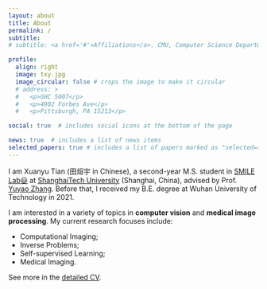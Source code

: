 ```yaml
---
layout: about
title: About
permalink: /
subtitle:
# subtitle: <a href='#'>Affiliations</a>. CMU, Computer Science Department, Pittsburgh.

profile:
  align: right
  image: txy.jpg
  image_circular: false # crops the image to make it circular
  # address: >
  #   <p>GHC 5007</p>
  #   <p>4902 Forbes Ave</p>
  #   <p>Pittsburgh, PA 15213</p>

social: true  # includes social icons at the bottom of the page

news: true  # includes a list of news items
selected_papers: true # includes a list of papers marked as "selected={true}"
---
```


I am Xuanyu Tian (田烜宇 in Chinese), a second-year M.S. student in [SMILE Lab:smiley:](https://smilelab.com.cn) at [ShanghaiTech University](https://www.shanghaitech.edu.cn/eng/) (Shanghai, China), advised by Prof. [Yuyao Zhang](https://sist.shanghaitech.edu.cn/sist_en/2020/0814/c7582a54827/page.htm). Before that, I received my B.E. degree at Wuhan University of Technology in 2021.

I am interested in a variety of topics in <strong>computer vision</strong> and <strong>medical image processing</strong>. My current research focuses include: <br>
* Computational Imaging; <br>
* Inverse Problems; <br>
* Self-supervised Learning; <br>
* Medical Imaging.

See more in the [detailed CV](https://MeijiTian.github.io/assets/pdf/XuanyuTian.pdf).